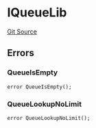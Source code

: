 # IQueueLib
[Git Source](https://github.com/lidofinance/community-staking-module/blob/a195b01bbb6171373c6b27ef341ec075aa98a44e/src/lib/QueueLib.sol)


## Errors
### QueueIsEmpty

```solidity
error QueueIsEmpty();
```

### QueueLookupNoLimit

```solidity
error QueueLookupNoLimit();
```

